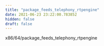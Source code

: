 ```yaml
---
title: "package_feeds_telephony_rtpengine"
date: 2021-06-23 23:22:00.783852
hidden: false
draft: false
---
```


x86/64/package_feeds_telephony_rtpengine

